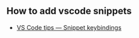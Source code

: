 ## How to add vscode snippets

- [VS Code tips — Snippet keybindings](https://www.youtube.com/watch?v=VbGM4zBqg-k)
